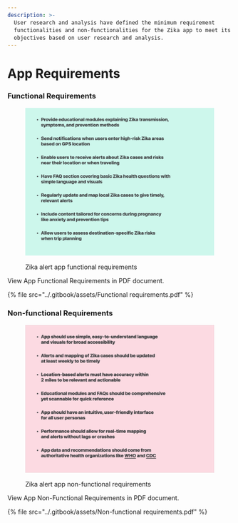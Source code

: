 ```yaml
---
description: >-
  User research and analysis have defined the minimum requirement
  functionalities and non-functionalities for the Zika app to meet its primary
  objectives based on user research and analysis.
---
```


# App Requirements

### Functional Requirements

<div data-full-width="true">

<figure><img src="../.gitbook/assets/Functional requirements.png" alt="Zika alert app functional requirements"><figcaption><p>Zika alert app functional requirements</p></figcaption></figure>

</div>

View App Functional Requirements in PDF document.

{% file src="../.gitbook/assets/Functional requirements.pdf" %}

### Non-functional Requirements

<div data-full-width="true">

<figure><img src="../.gitbook/assets/Non-functional requirements.png" alt="Zika alert app non-functional requirements"><figcaption><p>Zika alert app non-functional requirements</p></figcaption></figure>

</div>

View App Non-Functional Requirements in PDF document.

{% file src="../.gitbook/assets/Non-functional requirements.pdf" %}

